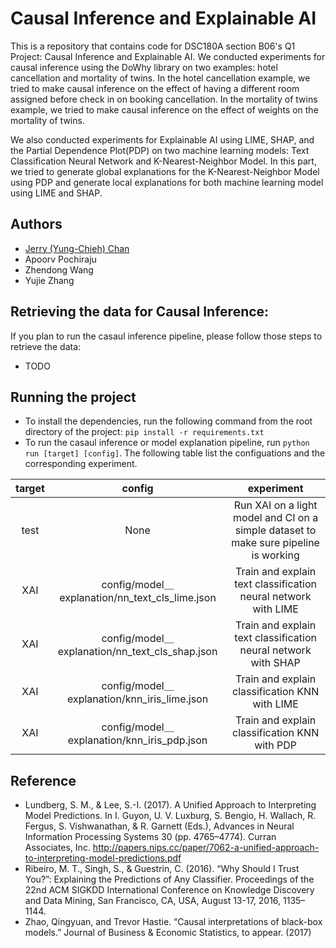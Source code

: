 # Causal Inference and Explainable AI

This is a repository that contains code for DSC180A section B06's Q1 Project: Causal Inference and Explainable AI. We conducted experiments for causal inference using the DoWhy library on two examples: hotel cancellation and mortality of twins. In the hotel cancellation example, we tried to make causal inference on the effect of having a different room assigned before check in on booking cancellation. In the mortality of twins example, we tried to make causal inference on the effect of weights on the mortality of twins. 

We also conducted experiments for Explainable AI using LIME, SHAP, and the Partial Dependence Plot(PDP) on two machine learning models: Text Classification Neural Network and K-Nearest-Neighbor Model. In this part, we tried to generate global explanations for the K-Nearest-Neighbor Model using PDP and generate local explanations for both machine learning model using LIME and SHAP.

## Authors
- [Jerry (Yung-Chieh) Chan](https://github.com/JerryYC)
- Apoorv Pochiraju
- Zhendong Wang
- Yujie Zhang


## Retrieving the data for Causal Inference:
If you plan to run the casaul inference pipeline, please follow those steps to retrieve the data:

* TODO


## Running the project

* To install the dependencies, run the following command from the root directory of the project: `pip install -r requirements.txt`
* To run the casaul inference or model explanation pipeline, run `python run [target] [config]`. The following table list the configuations and the corresponding experiment.  

 target | config | experiment |
| :---: | :---: | :---: |
| test | None | Run XAI on a light model and CI on a simple dataset to make sure pipeline is working |
| XAI | config/model＿explanation/nn_text_cls_lime.json | Train and explain text classification neural network with LIME |
| XAI | config/model＿explanation/nn_text_cls_shap.json | Train and explain text classification neural network with SHAP |
| XAI | config/model＿explanation/knn_iris_lime.json | Train and explain classification KNN with LIME |
| XAI | config/model＿explanation/knn_iris_pdp.json | Train and explain classification KNN with PDP |

## Reference

* Lundberg, S. M., & Lee, S.-I. (2017). A Unified Approach to Interpreting Model Predictions. In I. Guyon, U. V. Luxburg, S. Bengio, H. Wallach, R. Fergus, S. Vishwanathan, & R. Garnett (Eds.), Advances in Neural Information Processing Systems 30 (pp. 4765–4774). Curran Associates, Inc. http://papers.nips.cc/paper/7062-a-unified-approach-to-interpreting-model-predictions.pdf
* Ribeiro, M. T., Singh, S., & Guestrin, C. (2016). “Why Should I Trust You?”: Explaining the Predictions of Any Classifier. Proceedings of the 22nd ACM SIGKDD International Conference on Knowledge Discovery and Data Mining, San Francisco, CA, USA, August 13-17, 2016, 1135–1144.
* Zhao, Qingyuan, and Trevor Hastie. “Causal interpretations of black-box models.” Journal of Business & Economic Statistics, to appear. (2017)
